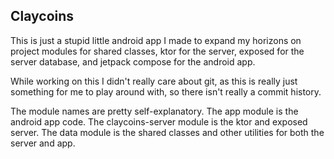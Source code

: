 ## Claycoins
This is just a stupid little android app I made to expand my horizons on project modules for shared
classes, ktor for the server, exposed for the server database, and jetpack compose for the android app.

While working on this I didn't really care about git, as this is really just something for me to play
around with, so there isn't really a commit history.

The module names are pretty self-explanatory. The app module is the android app code. The claycoins-server
module is the ktor and exposed server. The data module is the shared classes and other utilities for
both the server and app.